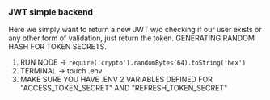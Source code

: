 ### JWT simple backend

Here we simply want to return a new JWT w/o checking if our user exists or any other form of validation, just return the token.
GENERATING RANDOM HASH FOR TOKEN SECRETS.

1. RUN NODE -> `require('crypto').randomBytes(64).toString('hex')`
2. TERMINAL -> touch .env
3. MAKE SURE YOU HAVE .ENV 2 VARIABLES DEFINED FOR "ACCESS_TOKEN_SECRET" AND "REFRESH_TOKEN_SECRET"
